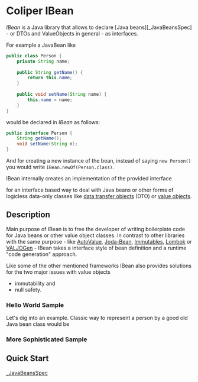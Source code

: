 # Coliper IBean

*IBean* is a Java library that allows to declare [Java beans][_JavaBeansSpec] - or 
DTOs and ValueObjects in general - as interfaces.

For example a JavaBean like

```Java
public class Person {
    private String name;
    
    public String getName() {
        return this.name;
    }
    
    public void setName(String name) {
        this.name = name;
    } 
}
```

would be declared in *IBean* as follows:

```Java
public interface Person {
    String getName();
    void setName(String n);
}
```

And for creating a new instance of the bean, instead of saying ```new Person()``` you would
write ```IBean.newOf(Person.class)```.

IBean internally creates an implementation of the provided interface  

for an interface based way to deal with Java beans or other forms of 
logicless data-only classes like 
[data transfer objects](http://en.wikipedia.org/wiki/Data_Transfer_Object)
(DTO) or [value objects](http://martinfowler.com/bliki/ValueObject.html).

## Description

Main purpose of IBean is to free the developer of writing boilerplate code for Java beans or other
value object classes. In contrast to other libraries with the same purpose - like 
[AutoValue](https://github.com/google/auto/tree/master/value), 
[Joda-Bean](http://www.joda.org/joda-beans/), 
[Immutables](http://immutables.org/),
[Lombok](https://projectlombok.org/) or
[VALJOGen](http://valjogen.41concepts.com/) - IBean takes a interface style of bean definition 
and a runtime "code generation" approach.

Like some of the other mentioned frameworks IBean also provides solutions for the two major issues
with value objects
- immutability and
- null safety.

### Hello World Sample

Let's dig into an example. Classic way to represent a person by a good old Java bean class would be



### More Sophisticated Sample

## Quick Start

[_JavaBeansSpec](http://www.oracle.com/technetwork/java/javase/documentation/spec-136004.html)